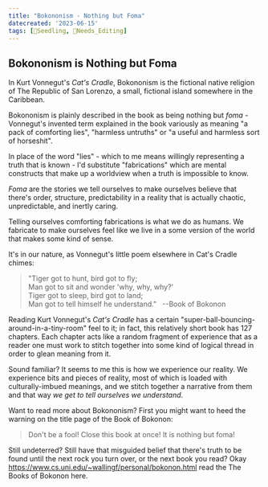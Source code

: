 ```yaml
---
title: "Bokononism - Nothing but Foma"
datecreated: '2023-06-15'
tags: [🌱Seedling, 🧹Needs_Editing]
---
```

## Bokononism is Nothing but Foma

In Kurt Vonnegut's *Cat's Cradle*, Bokononism is the fictional native religion of The Republic of San Lorenzo, a small, fictional island somewhere in the Caribbean. 

Bokononism is plainly described in the book as being nothing but *foma* - Vonnegut's invented term explained in the book variously as meaning "a pack of comforting lies", "harmless untruths" or "a useful and harmless sort of horseshit".

In place of the word "lies" - which to me means willingly representing a truth that is known - I'd substitute "fabrications" which are mental constructs that make up a worldview when a truth is impossible to know.

*Foma* are the stories we tell ourselves to make ourselves believe that there's order, structure, predictability in a reality that is actually chaotic, unpredictable, and inertly caring.

Telling ourselves comforting fabrications is what we do as humans. We fabricate to make ourselves feel like we live in a some version of the world that makes some kind of sense. 

It's in our nature, as Vonnegut's little poem elsewhere in Cat's Cradle chimes:

>"Tiger got to hunt, bird got to fly;  
>Man got to sit and wonder 'why, why, why?'  
>Tiger got to sleep, bird got to land;  
>Man got to tell himself he understand."   
>--Book of Bokonon

Reading Kurt Vonnegut's *Cat's Cradle* has a certain "super-ball-bouncing-around-in-a-tiny-room" feel to it; in fact, this relatively short book has 127 chapters. Each chapter acts like a random fragment of experience that as a reader one must work to stitch together into some kind of logical thread in order to glean meaning from it.

Sound familiar? It seems to me this is how we experience our reality. We experience bits and pieces of reality, most of which is loaded with culturally-imbued meanings, and we stitch together a narrative from them and that way *we get to tell ourselves we understand*.

Want to read more about Bokononism? First you might want to heed the warning on the title page of the Book of Bokonon:

>Don't be a fool! Close this book at once! It is nothing but foma!

Still undeterred? Still have that misguided belief that there's truth to be found until the next rock you turn over, or the next book you read? Okay  https://www.cs.uni.edu/~wallingf/personal/bokonon.html read the The Books of Bokonon here.




